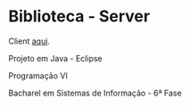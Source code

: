 Biblioteca - Server
=========

Client <a href="https://github.com/FabricioRonchi/Biblioteca-Client" target="_blank">aqui</a>.

Projeto em Java - Eclipse

Programação VI

Bacharel em Sistemas de Informação - 6ª Fase
